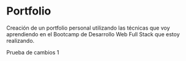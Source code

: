 # Portfolio

Creación de un portfolio personal utilizando las técnicas que voy aprendiendo en el Bootcamp de Desarrollo Web Full Stack que estoy realizando.

Prueba de cambios 1
